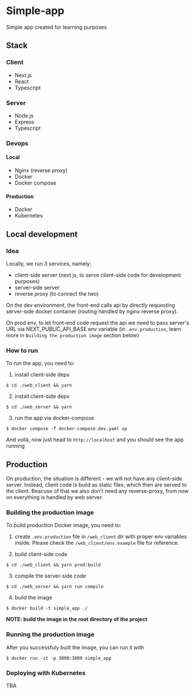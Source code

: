 # Simple-app

Simple app created for learning purposes

## Stack

### Client

- Next.js
- React
- Typescript

### Server

- Node.js
- Express
- Typescript

### Devops

#### Local

- Nginx (reverse proxy)
- Docker
- Docker compose

#### Production

- Docker
- Kubernetes

## Local development

### Idea

Locally, we run 3 services, namely:

- client-side server (next js, to serve client-side code for development purposes)
- server-side server
- reverse proxy (to connect the two)

On the dev environment, the front-end calls api by directly requesting server-side docker container (routing handled by nginx reverse proxy).

On prod env, to let front-end code request the api we need to pass server's URL via NEXT_PUBLIC_API_BASE env variable (in `.env.production`, learn more in `Building the production image` section below)

### How to run

To run the app, you need to:

1.  install client-side deps

`$ cd ./web_client && yarn`

2.  install client-side deps

`$ cd ./web_server && yarn`

3.  run the app via docker-compose

`$ docker compose -f docker-compose.dev.yaml up`

And voilà, now just head to `http://localhost` and you should see the app running

## Production

On production, the situation is different - we will not have any client-side server. Instead, client code is build as static files, which then are served to the client. Beacuse of that we also don't need any reverse-proxy, from now on everything is handled by web server.

### Building the production image

To build production Docker image, you need to:

1. create `.env.production` file in `/web_client` dir with proper env variables inside. Please check the `/web_client/env.example` file for reference.

2. build client-side code

`$ cd ./web_client && yarn prod:build`

3. compile the server-side code

`$ cd ./web_server && yarn run compile`

4. build the image

`$ docker build -t simple_app ./`

<b>NOTE: build the image in the root directory of the project</b>

### Running the production image

After you successfuly built the image, you can run it with

`$ docker run -it -p 3000:3000 simple_app`

### Deploying with Kubernetes

TBA
